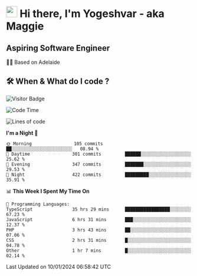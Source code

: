 <h1><img src="https://emojis.slackmojis.com/emojis/images/1531849430/4246/blob-sunglasses.gif?1531849430" width="30"/> Hi there, I'm Yogeshvar - aka Maggie</h1>

## Aspiring Software Engineer
🏂🏻  Based on Adelaide 

## 🛠 When & What do I code ?  

![Visitor Badge](https://visitor-badge.feriirawann.repl.co?username=yogeshvar&repo=yogeshvar&label=Visitors&style=plastic&color=%23457BFF&contentType=svg)

<!--START_SECTION:waka-->
![Code Time](http://img.shields.io/badge/Code%20Time-2%2C547%20hrs-blue)

![Lines of code](https://img.shields.io/badge/From%20Hello%20World%20I%27ve%20Written-4.0%20million%20lines%20of%20code-blue)

**I'm a Night 🦉** 

```text
🌞 Morning                105 commits         ██░░░░░░░░░░░░░░░░░░░░░░░   08.94 % 
🌆 Daytime                301 commits         ██████░░░░░░░░░░░░░░░░░░░   25.62 % 
🌃 Evening                347 commits         ███████░░░░░░░░░░░░░░░░░░   29.53 % 
🌙 Night                  422 commits         █████████░░░░░░░░░░░░░░░░   35.91 % 
```


📊 **This Week I Spent My Time On** 

```text
💬 Programming Languages: 
TypeScript               35 hrs 29 mins      █████████████████░░░░░░░░   67.23 % 
JavaScript               6 hrs 31 mins       ███░░░░░░░░░░░░░░░░░░░░░░   12.37 % 
PHP                      3 hrs 43 mins       ██░░░░░░░░░░░░░░░░░░░░░░░   07.06 % 
CSS                      2 hrs 31 mins       █░░░░░░░░░░░░░░░░░░░░░░░░   04.78 % 
Other                    1 hr 7 mins         █░░░░░░░░░░░░░░░░░░░░░░░░   02.14 % 
```


 Last Updated on 10/01/2024 06:58:42 UTC
<!--END_SECTION:waka-->
